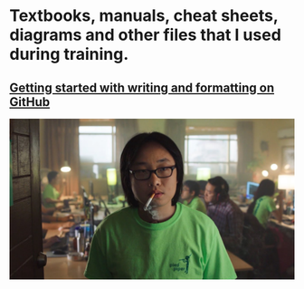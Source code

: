 # Textbooks, manuals, cheat sheets, diagrams and other files that I used during training.
## <a href = "https://docs.github.com/en/get-started/writing-on-github/getting-started-with-writing-and-formatting-on-github/basic-writing-and-formatting-syntax"> Getting started with writing and formatting on GitHub </a>

![Logo](https://github.com/AzizMGV/Berzloy/blob/main/Images/Jin-Yang.jpg)

